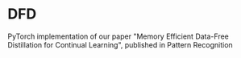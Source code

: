 # DFD
PyTorch implementation of our paper "Memory Efficient Data-Free Distillation for Continual Learning", published in Pattern Recognition
